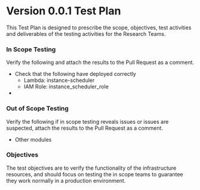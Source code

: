 # Version 0.0.1 Test Plan
This Test Plan is designed to prescribe the scope, objectives, test activities and deliverables of the testing activities for the Research Teams.

### In Scope Testing
Verify the following and attach the results to the Pull Request as a comment.
- Check that the following have deployed correctly
  - Lambda: instance-scheduler
  - IAM Role: instance_scheduler_role
- 

### Out of Scope Testing
Verify the following if in scope testing reveals issues or issues are suspected, attach the results to the Pull Request as a comment.
- Other modules

### Objectives
The test objectives are to verify the functionality of the infrastructure resources, and should focus on testing the in scope teams to guarantee they work normally in a production environment.
